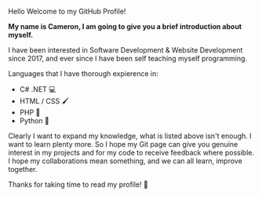  Hello Welcome to my GitHub Profile! 
 
 **My name is Cameron, I am going to give you a brief introduction about myself.**
 
 I have been interested in Software Development & Website Development since 2017, 
 and ever since I have been self teaching myself programming. 
 
 Languages that I have thorough expierence in:
 - C# .NET 💻
 - HTML / CSS 🖌️
 - PHP **🐘**
 - Python 🐍 

Clearly I want to expand my knowledge, what is listed above isn't enough. I want to learn plenty more. 
So I hope my Git page can give you genuine interest in my projects and for my code to receive feedback where possible.
I hope my collaborations mean something, and we can all learn, improve together. 

Thanks for taking time to read my profile! 👋
 
